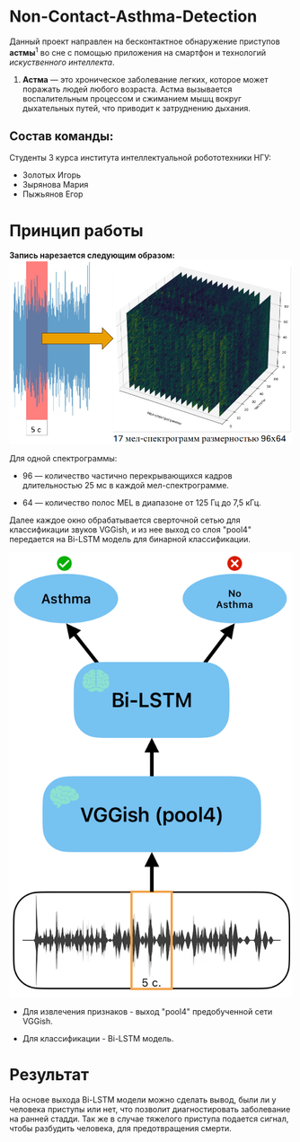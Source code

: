 # Non-Contact-Asthma-Detection

Данный проект направлен на бесконтактное обнаружение приступов **астмы**<sup>1</sup> во сне с помощью приложения на смартфон и технологий *искуственного интеллекта*.

1) **Астма** — это хроническое заболевание легких, которое может поражать людей любого возраста. Астма вызывается воспалительным процессом и сжиманием мышц вокруг дыхательных путей, что приводит к затруднению дыхания.

## Состав команды:
Студенты 3 курса института интеллектуальной робототехники НГУ:
- Золотых Игорь
- Зырянова Мария
- Пыжьянов Егор

# Принцип работы

**Запись нарезается следующим образом:**
![spec](./images/mel_spec.png)

Для одной спектрограммы: 

- 96 — количество частично перекрывающихся кадров длительностью 25 мс в каждой мел-спектрограмме.​

- 64 — количество полос MEL в диапазоне от 125 Гц до 7,5 кГц.

Далее каждое окно обрабатывается сверточной сетью для классификации звуков VGGish, и из нее выход со слоя "pool4" передается на Bi-LSTM модель для бинарной классификации. 

![neural_networks](./images/neural_networks.png)

- Для извлечения признаков - выход "pool4" предобученной сети VGGish.​

- Для классификации - Bi-LSTM модель.

# Результат

На основе выхода Bi-LSTM модели можно сделать вывод, были ли у человека приступы или нет, что позволит диагностировать заболевание на ранней стадди. Так же в случае тяжелого приступа подается сигнал, чтобы разбудить человека, для предотвращения смерти.